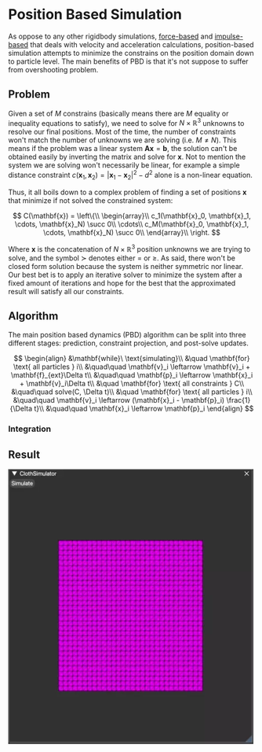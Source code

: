 # Position Based Simulation
As oppose to any other rigidbody simulations, [force-based](force-based.md) and [impulse-based](impulse-based.md) that deals with velocity and acceleration calculations, position-based simulation attempts to minimize the constrains on the position domain down to particle level. The main benefits of PBD is that it's not suppose to suffer from overshooting problem.

## Problem
Given a set of $M$ constrains (basically means there are $M$ equality or inequality equations to satisfy), we need to solve for $N\times\mathbb{R}^3$ unknowns to resolve our final positions. Most of the time, the number of constraints won't match the number of unknowns we are solving (i.e. $M \neq N$). This means if the problem was a linear system $\mathbf{A}\mathbf{x}=\mathbf{b}$, the solution can't be obtained easily by inverting the matrix and solve for $\mathbf{x}$. Not to mention the system we are solving won't necessarily be linear, for example a simple distance constraint $c(\mathbf{x}_1, \mathbf{x}_2)=\left|\mathbf{x}_1-\mathbf{x}_2\right|^2-d^2$ alone is a non-linear equation.

Thus, it all boils down to a complex problem of finding a set of positions $\mathbf{x}$ that minimize if not solved the constrained system:

$$
C(\mathbf{x}) = \left\{\\
\begin{array}\\
c_1(\mathbf{x}_0, \mathbf{x}_1, \cdots, \mathbf{x}_N) \succ 0\\
\cdots\\
c_M(\mathbf{x}_0, \mathbf{x}_1, \cdots, \mathbf{x}_N) \succ 0\\
\end{array}\\
\right.
$$

Where $\mathbf{x}$ is the concatenation of $N\times\mathbb{R}^3$ position unknowns we are trying to solve, and the symbol $\succ$ denotes either $=$ or $\geq$. As said, there won't be closed form solution because the system is neither symmetric nor linear. Our best bet is to apply an iterative solver to minimize the system after a fixed amount of iterations and hope for the best that the approximated result will satisfy all our constraints. 

## Algorithm
The main position based dynamics (PBD) algorithm can be split into three different stages: prediction, constraint projection, and post-solve updates.

$$
\begin{align}
&\mathbf{while}\ \text{simulating}\\
&\quad \mathbf{for} \text{ all particles } i\\
&\quad\quad \mathbf{v}_i \leftarrow \mathbf{v}_i + \mathbf{f}_{ext}\Delta t\\
&\quad\quad \mathbf{p}_i \leftarrow \mathbf{x}_i + \mathbf{v}_i\Delta t\\
&\quad \mathbf{for} \text{ all constraints } C\\
&\quad\quad solve(C, \Delta t)\\
&\quad \mathbf{for} \text{ all particles } i\\
&\quad\quad \mathbf{v}_i \leftarrow (\mathbf{x}_i - \mathbf{p}_i) \frac{1}{\Delta t}\\
&\quad\quad \mathbf{x}_i \leftarrow \mathbf{p}_i
\end{align}
$$

### Integration


## Result
![](img/pbd.webp)

[^1]: Jan Bender, Mattias Müller, Miles Macklin. _Position-Based Simulation Methods in Computer Graphics, Eurographics 2015_. [http://mmacklin.com/EG2015PBD.pdf](http://mmacklin.com/EG2015PBD.pdf)